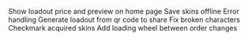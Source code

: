 Show loadout price and preview on home page
Save skins offline
Error handling
Generate loadout from qr code to share
Fix broken characters
Checkmark acquired skins
Add loading wheel between order changes
